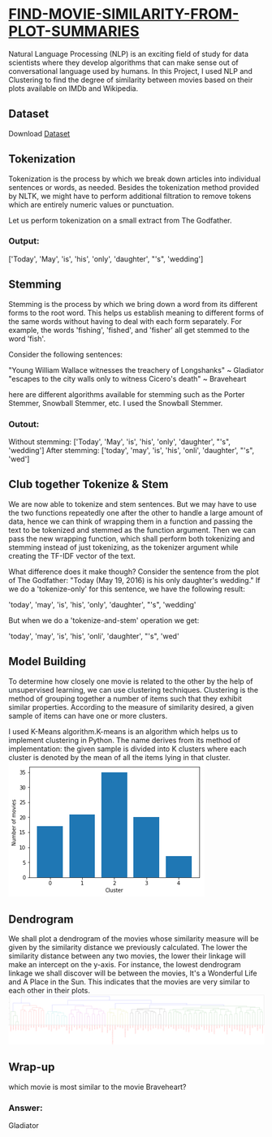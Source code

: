 # [FIND-MOVIE-SIMILARITY-FROM-PLOT-SUMMARIES](https://github.com/parthshah28/FIND-MOVIE-SIMILARITY-FROM-PLOT-SUMMARIES)
Natural Language Processing (NLP) is an exciting field of study for data scientists where they develop algorithms that can make sense out of conversational language used by humans. In this Project, I used NLP and Clustering to find the degree of similarity between movies based on their plots available on IMDb and Wikipedia.

## Dataset
Download [Dataset](https://github.com/parthshah28/FIND-MOVIE-SIMILARITY-FROM-PLOT-SUMMARIES/blob/master/movies.csv)

## Tokenization
Tokenization is the process by which we break down articles into individual sentences or words, as needed. Besides the tokenization method provided by NLTK, we might have to perform additional filtration to remove tokens which are entirely numeric values or punctuation.

Let us perform tokenization on a small extract from The Godfather.
### Output:
['Today', 'May', 'is', 'his', 'only', 'daughter', "'s", 'wedding']

## Stemming
Stemming is the process by which we bring down a word from its different forms to the root word. This helps us establish meaning to different forms of the same words without having to deal with each form separately. For example, the words 'fishing', 'fished', and 'fisher' all get stemmed to the word 'fish'.

Consider the following sentences:

"Young William Wallace witnesses the treachery of Longshanks" ~ Gladiator
"escapes to the city walls only to witness Cicero's death" ~ Braveheart

here are different algorithms available for stemming such as the Porter Stemmer, Snowball Stemmer, etc. I used the Snowball Stemmer.
### Outout:
Without stemming:  ['Today', 'May', 'is', 'his', 'only', 'daughter', "'s", 'wedding']
After stemming:    ['today', 'may', 'is', 'his', 'onli', 'daughter', "'s", 'wed']

## Club together Tokenize & Stem
We are now able to tokenize and stem sentences. But we may have to use the two functions repeatedly one after the other to handle a large amount of data, hence we can think of wrapping them in a function and passing the text to be tokenized and stemmed as the function argument. Then we can pass the new wrapping function, which shall perform both tokenizing and stemming instead of just tokenizing, as the tokenizer argument while creating the TF-IDF vector of the text.

What difference does it make though? Consider the sentence from the plot of The Godfather: "Today (May 19, 2016) is his only daughter's wedding." If we do a 'tokenize-only' for this sentence, we have the following result:

'today', 'may', 'is', 'his', 'only', 'daughter', "'s", 'wedding'

But when we do a 'tokenize-and-stem' operation we get:

'today', 'may', 'is', 'his', 'onli', 'daughter', "'s", 'wed'

## Model Building
To determine how closely one movie is related to the other by the help of unsupervised learning, we can use clustering techniques. Clustering is the method of grouping together a number of items such that they exhibit similar properties. According to the measure of similarity desired, a given sample of items can have one or more clusters.

I used K-Means algorithm.K-means is an algorithm which helps us to implement clustering in Python. The name derives from its method of implementation: the given sample is divided into K clusters where each cluster is denoted by the mean of all the items lying in that cluster.
![](https://github.com/parthshah28/FIND-MOVIE-SIMILARITY-FROM-PLOT-SUMMARIES/blob/master/images/bar_clusters.png)

## Dendrogram
We shall plot a dendrogram of the movies whose similarity measure will be given by the similarity distance we previously calculated. The lower the similarity distance between any two movies, the lower their linkage will make an intercept on the y-axis. For instance, the lowest dendrogram linkage we shall discover will be between the movies, It's a Wonderful Life and A Place in the Sun. This indicates that the movies are very similar to each other in their plots.
![](https://github.com/parthshah28/FIND-MOVIE-SIMILARITY-FROM-PLOT-SUMMARIES/blob/master/images/download.png)

## Wrap-up
which movie is most similar to the movie Braveheart?
### Answer:
Gladiator



